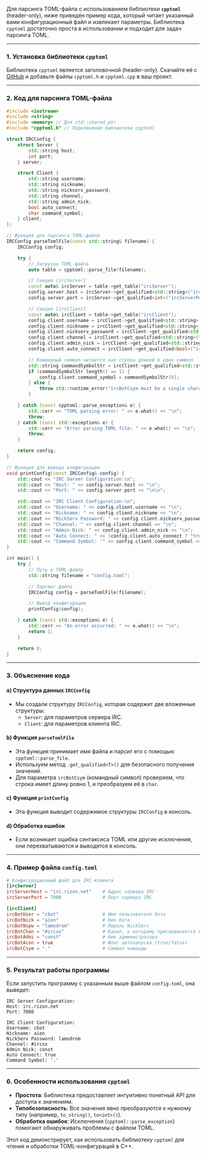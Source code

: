 Для парсинга TOML-файла с использованием библиотеки **`cpptoml`** (header-only), ниже приведён пример кода, который читает указанный вами конфигурационный файл и извлекает параметры. Библиотека `cpptoml` достаточно проста в использовании и подходит для задач парсинга TOML.

---

### 1. Установка библиотеки `cpptoml`
Библиотека `cpptoml` является заголовочной (header-only). Скачайте её с [GitHub](https://github.com/skystrife/cpptoml) и добавьте файлы `cpptoml.h` и `cpptoml.cpp` в ваш проект.

---

### 2. Код для парсинга TOML-файла

```cpp
#include <iostream>
#include <string>
#include <memory> // Для std::shared_ptr
#include "cpptoml.h" // Подключение библиотеки cpptoml

struct IRCConfig {
    struct Server {
        std::string host;
        int port;
    } server;

    struct Client {
        std::string username;
        std::string nickname;
        std::string nickserv_password;
        std::string channel;
        std::string admin_nick;
        bool auto_connect;
        char command_symbol;
    } client;
};

// Функция для парсинга TOML-файла
IRCConfig parseTomlFile(const std::string& filename) {
    IRCConfig config;

    try {
        // Загрузка TOML-файла
        auto table = cpptoml::parse_file(filename);

        // Секция [ircServer]
        const auto& ircServer = table->get_table("ircServer");
        config.server.host = ircServer->get_qualified<std::string>("ircServerHost")->to_string();
        config.server.port = ircServer->get_qualified<int>("ircServerPort")->to<int>();

        // Секция [ircClient]
        const auto& ircClient = table->get_table("ircClient");
        config.client.username = ircClient->get_qualified<std::string>("ircBotUser")->to_string();
        config.client.nickname = ircClient->get_qualified<std::string>("ircBotNick")->to_string();
        config.client.nickserv_password = ircClient->get_qualified<std::string>("ircBotNspw")->to_string();
        config.client.channel = ircClient->get_qualified<std::string>("ircBotChan")->to_string();
        config.client.admin_nick = ircClient->get_qualified<std::string>("ircBotAdmi")->to_string();
        config.client.auto_connect = ircClient->get_qualified<bool>("ircBotAcon")->to<bool>();

        // Командный символ читается как строка длиной в один символ
        std::string commandSymbolStr = ircClient->get_qualified<std::string>("ircBotCsym")->to_string();
        if (commandSymbolStr.length() == 1) {
            config.client.command_symbol = commandSymbolStr[0];
        } else {
            throw std::runtime_error("ircBotCsym must be a single character.");
        }

    } catch (const cpptoml::parse_exception& e) {
        std::cerr << "TOML parsing error: " << e.what() << "\n";
        throw;
    } catch (const std::exception& e) {
        std::cerr << "Error parsing TOML file: " << e.what() << "\n";
        throw;
    }

    return config;
}

// Функция для вывода конфигурации
void printConfig(const IRCConfig& config) {
    std::cout << "IRC Server Configuration:\n";
    std::cout << "Host: " << config.server.host << "\n";
    std::cout << "Port: " << config.server.port << "\n\n";

    std::cout << "IRC Client Configuration:\n";
    std::cout << "Username: " << config.client.username << "\n";
    std::cout << "Nickname: " << config.client.nickname << "\n";
    std::cout << "NickServ Password: " << config.client.nickserv_password << "\n";
    std::cout << "Channel: " << config.client.channel << "\n";
    std::cout << "Admin Nick: " << config.client.admin_nick << "\n";
    std::cout << "Auto Connect: " << (config.client.auto_connect ? "true" : "false") << "\n";
    std::cout << "Command Symbol: '" << config.client.command_symbol << "'\n";
}

int main() {
    try {
        // Путь к TOML-файлу
        std::string filename = "config.toml";

        // Парсинг файла
        IRCConfig config = parseTomlFile(filename);

        // Вывод конфигурации
        printConfig(config);

    } catch (const std::exception& e) {
        std::cerr << "An error occurred: " << e.what() << "\n";
        return 1;
    }

    return 0;
}
```

---

### 3. Объяснение кода

#### a) Структура данных `IRCConfig`
- Мы создали структуру `IRCConfig`, которая содержит две вложенные структуры:
  - `Server`: для параметров сервера IRC.
  - `Client`: для параметров клиента IRC.

#### b) Функция `parseTomlFile`
- Эта функция принимает имя файла и парсит его с помощью `cpptoml::parse_file`.
- Используем метод `.get_qualified<T>()` для безопасного получения значений.
- Для параметра `ircBotCsym` (командный символ) проверяем, что строка имеет длину ровно 1, и преобразуем её в `char`.

#### c) Функция `printConfig`
- Эта функция выводит содержимое структуры `IRCConfig` в консоль.

#### d) Обработка ошибок
- Если возникает ошибка синтаксиса TOML или другие исключения, они перехватываются и выводятся в консоль.

---

### 4. Пример файла `config.toml`

```toml
# Конфигурационный файл для IRC-клиента
[ircServer]
ircServerHost = "irc.rizon.net"    # Адрес сервера IRC
ircServerPort = 7000               # Порт сервера IRC

[ircClient]
ircBotUser = "cbot"                # Имя пользователя бота
ircBotNick = "aion"                # Ник бота
ircBotNspw = "lamodrom"            # Пароль NickServ
ircBotChan = "#ircxx"              # Канал, к которому присоединяется бот
ircBotAdmi = "const"               # Ник администратора
ircBotAcon = true                  # Флаг автозапуска (true/false)
ircBotCsym = "."                   # Символ команды
```

---

### 5. Результат работы программы

Если запустить программу с указанным выше файлом `config.toml`, она выведет:

```
IRC Server Configuration:
Host: irc.rizon.net
Port: 7000

IRC Client Configuration:
Username: cbot
Nickname: aion
NickServ Password: lamodrom
Channel: #ircxx
Admin Nick: const
Auto Connect: true
Command Symbol: '.'
```

---

### 6. Особенности использования `cpptoml`

- **Простота**: Библиотека предоставляет интуитивно понятный API для доступа к значениям.
- **Типобезопасность**: Все значения явно преобразуются к нужному типу (например, `to_string()`, `to<int>()`).
- **Обработка ошибок**: Исключения (`cpptoml::parse_exception`) помогают обнаруживать проблемы с файлом TOML.

Этот код демонстрирует, как использовать библиотеку `cpptoml` для чтения и обработки TOML-конфигураций в C++.